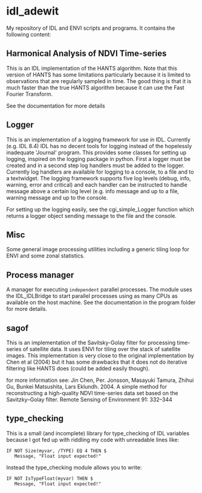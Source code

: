 # idl_adewit

My repository of IDL and ENVI scripts and programs.
It contains the following content:

## Harmonical Analysis of NDVI Time-series

This is an IDL implementation of the HANTS algorithm. Note that this version
of HANTS has some limitations particularly because it is limited to 
observations that are regularly sampled in time. The good thing is that it
is much faster than the true HANTS algorithm because it can use the Fast 
Fourier Transform.

See the documentation for more details

## Logger

This is an implementation of a logging framework for use in IDL. Currently 
(e.g. IDL 8.4) IDL has no decent tools for logging instead of the hopelessly 
inadequate 'Journal' program. This provides some classes for setting up logging,
inspired on the logging package in python. First a logger must be created and in
a second step log handlers must be added to the logger. Currently log handlers are
available for logging to a console, to a file and to a textwidget. The logging 
framework supports five log levels (debug, info, warning, error and critical) and
each handler can be instructed to handle message above a certain log level (e.g.
info message and up to a file, warning message and up to the console.

For setting up the logging easily, see the cgi_simple_Logger function which
returns a logger object sending message to the file and the console.

## Misc

Some general image processing utilities including a generic tiling loop for 
ENVI and some zonal statistics.

## Process manager

A manager for executing `independent` parallel processes. The module uses
the IDL_IDLBridge to start parallel processes using as many CPUs as 
available on the host machine. See the documentation in the program folder
for more details.

## sagof

This is an implementation of the Savitsky-Golay filter for processing
time-series of satellite data. It uses ENVI for tiling over the stack
of satellite images. This implementation is very close to the original
implementation by Chen et al (2004) but it has some drawbacks that it
does not do iterative filtering like HANTS does (could be added 
easily though).

for more information see:
   Jin Chen, Per. Jonsson, Masayuki Tamura, Zhihui Gu, Bunkei Matsushita, Lars Eklundh. 2004.
   A simple method for reconstructing a high-quality NDVI time-series data set based on 
   the Savitzky–Golay filter. Remote Sensing of Environment 91: 332–344

## type_checking

This is a small (and incomplete) library for type_checking of IDL variables because
I got fed up with riddling my code with unreadable lines like:

	IF NOT Size(myvar, /TYPE) EQ 4 THEN $
	   Message, "Float input expected!"
	   
Instead the type_checking module allows you to write:

    IF NOT IsTypeFloat(myvar) THEN $
       Message, "Float input expected!"
 
   
   
